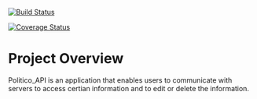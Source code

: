 [![Build Status](https://travis-ci.org/Kimaiyo077/Politico_API.svg?branch=develop)](https://travis-ci.org/Kimaiyo077/Politico_API)

[![Coverage Status](https://coveralls.io/repos/github/Kimaiyo077/Politico_API/badge.svg)](https://coveralls.io/github/Kimaiyo077/Politico_API)

# Project Overview

Politico_API is an application that enables users to communicate with servers to access certian information and to edit or delete the information.

